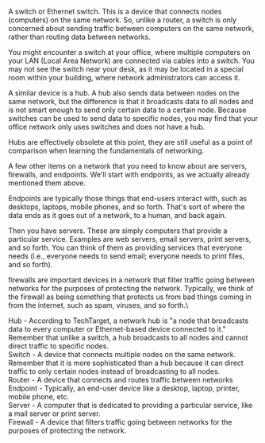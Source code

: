 A switch or Ethernet switch. This is a device that connects nodes (computers) on the same network. So, unlike a router, a switch is only concerned about sending traffic between computers on the same network, rather than routing data between networks.

You might encounter a switch at your office, where multiple computers on your LAN (Local Area Network) are connected via cables into a switch. You may not see the switch near your desk, as it may be located in a special room within your building, where network administrators can access it.

A similar device is a hub. A hub also sends data between nodes on the same network, but the difference is that it broadcasts data to all nodes and is not smart enough to send only certain data to a certain node. Because switches can be used to send data to specific nodes, you may find that your office network only uses switches and does not have a hub.

Hubs are effectively obsolete at this point, they are still useful as a point of comparison when learning the fundamentals of networking.

A few other items on a network that you need to know about are servers, firewalls, and endpoints. We'll start with endpoints, as we actually already mentioned them above.

Endpoints are typically those things that end-users interact with, such as desktops, laptops, mobile phones, and so forth. That's sort of where the data ends as it goes out of a network, to a human, and back again.

Then you have servers. These are simply computers that provide a particular service. Examples are web servers, email servers, print servers, and so forth. You can think of them as providing services that everyone needs (i.e., everyone needs to send email; everyone needs to print files, and so forth).

firewalls are important devices in a network that filter traffic going between networks for the purposes of protecting the network. Typically, we think of the firewall as being something that protects us from bad things coming in from the internet, such as spam, viruses, and so forth.\

Hub - According to TechTarget, a network hub is "a node that broadcasts data to every computer or Ethernet-based device connected to it." Remember that unlike a switch, a hub broadcasts to all nodes and cannot direct traffic to specific nodes.\
Switch - A device that connects multiple nodes on the same network. Remember that it is more sophisticated than a hub because it can direct traffic to only certain nodes instead of broadcasting to all nodes.\
Router - A device that connects and routes traffic between networks\
Endpoint - Typically, an end-user device like a desktop, laptop, printer, mobile phone, etc.\
Server - A computer that is dedicated to providing a particular service, like a mail server or print server.\
Firewall - A device that filters traffic going between networks for the purposes of protecting the network.

